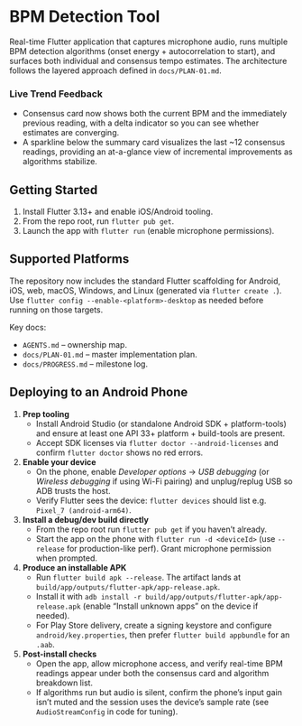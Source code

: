 # BPM Detection Tool

Real-time Flutter application that captures microphone audio, runs multiple BPM detection algorithms (onset energy + autocorrelation to start), and surfaces both individual and consensus tempo estimates. The architecture follows the layered approach defined in `docs/PLAN-01.md`.

### Live Trend Feedback

- Consensus card now shows both the current BPM and the immediately previous reading, with a delta indicator so you can see whether estimates are converging.
- A sparkline below the summary card visualizes the last ~12 consensus readings, providing an at-a-glance view of incremental improvements as algorithms stabilize.

## Getting Started

1. Install Flutter 3.13+ and enable iOS/Android tooling.
2. From the repo root, run `flutter pub get`.
3. Launch the app with `flutter run` (enable microphone permissions).

## Supported Platforms

The repository now includes the standard Flutter scaffolding for Android, iOS, web, macOS, Windows, and Linux (generated via `flutter create .`). Use `flutter config --enable-<platform>-desktop` as needed before running on those targets.

Key docs:

- `AGENTS.md` – ownership map.
- `docs/PLAN-01.md` – master implementation plan.
- `docs/PROGRESS.md` – milestone log.

## Deploying to an Android Phone

1. **Prep tooling**
   - Install Android Studio (or standalone Android SDK + platform-tools) and ensure at least one API 33+ platform + build-tools are present.
   - Accept SDK licenses via `flutter doctor --android-licenses` and confirm `flutter doctor` shows no red errors.
2. **Enable your device**
   - On the phone, enable *Developer options* → *USB debugging* (or *Wireless debugging* if using Wi-Fi pairing) and unplug/replug USB so ADB trusts the host.
   - Verify Flutter sees the device: `flutter devices` should list e.g. `Pixel_7 (android-arm64)`.
3. **Install a debug/dev build directly**
   - From the repo root run `flutter pub get` if you haven’t already.
   - Start the app on the phone with `flutter run -d <deviceId>` (use `--release` for production-like perf). Grant microphone permission when prompted.
4. **Produce an installable APK**
   - Run `flutter build apk --release`. The artifact lands at `build/app/outputs/flutter-apk/app-release.apk`.
   - Install it with `adb install -r build/app/outputs/flutter-apk/app-release.apk` (enable “Install unknown apps” on the device if needed).
   - For Play Store delivery, create a signing keystore and configure `android/key.properties`, then prefer `flutter build appbundle` for an `.aab`.
5. **Post-install checks**
   - Open the app, allow microphone access, and verify real-time BPM readings appear under both the consensus card and algorithm breakdown list.
   - If algorithms run but audio is silent, confirm the phone’s input gain isn’t muted and the session uses the device’s sample rate (see `AudioStreamConfig` in code for tuning).
